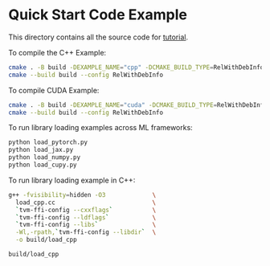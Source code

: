 <!--- Licensed to the Apache Software Foundation (ASF) under one -->
<!--- or more contributor license agreements.  See the NOTICE file -->
<!--- distributed with this work for additional information -->
<!--- regarding copyright ownership.  The ASF licenses this file -->
<!--- to you under the Apache License, Version 2.0 (the -->
<!--- "License"); you may not use this file except in compliance -->
<!--- with the License.  You may obtain a copy of the License at -->

<!---   http://www.apache.org/licenses/LICENSE-2.0 -->

<!--- Unless required by applicable law or agreed to in writing, -->
<!--- software distributed under the License is distributed on an -->
<!--- "AS IS" BASIS, WITHOUT WARRANTIES OR CONDITIONS OF ANY -->
<!--- KIND, either express or implied.  See the License for the -->
<!--- specific language governing permissions and limitations -->
<!--- under the License. -->

# Quick Start Code Example

This directory contains all the source code for [tutorial](https://tvm.apache.org/ffi/get_started/quickstart.html).

To compile the C++ Example:

```bash
cmake . -B build -DEXAMPLE_NAME="cpp" -DCMAKE_BUILD_TYPE=RelWithDebInfo
cmake --build build --config RelWithDebInfo
```

To compile CUDA Example:

```bash
cmake . -B build -DEXAMPLE_NAME="cuda" -DCMAKE_BUILD_TYPE=RelWithDebInfo
cmake --build build --config RelWithDebInfo
```

To run library loading examples across ML frameworks:

```bash
python load_pytorch.py
python load_jax.py
python load_numpy.py
python load_cupy.py
```

To run library loading example in C++:

```bash
g++ -fvisibility=hidden -O3             \
  load_cpp.cc                           \
  `tvm-ffi-config --cxxflags`           \
  `tvm-ffi-config --ldflags`            \
  `tvm-ffi-config --libs`               \
  -Wl,-rpath,`tvm-ffi-config --libdir`  \
  -o build/load_cpp

build/load_cpp
```
